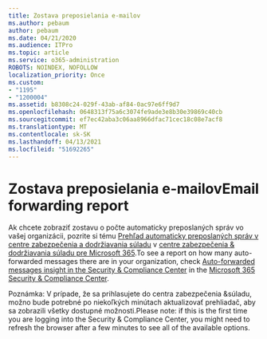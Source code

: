 ```yaml
---
title: Zostava preposielania e-mailov
ms.author: pebaum
author: pebaum
ms.date: 04/21/2020
ms.audience: ITPro
ms.topic: article
ms.service: o365-administration
ROBOTS: NOINDEX, NOFOLLOW
localization_priority: Once
ms.custom:
- "1195"
- "1200004"
ms.assetid: b8308c24-029f-43ab-af84-0ac97e6ff9d7
ms.openlocfilehash: 0648313f75a6c3074fe9ade3e8b30e39869c40cb
ms.sourcegitcommit: ef7ec42aba3c06aa8966dfac71cec18c08e7acf8
ms.translationtype: MT
ms.contentlocale: sk-SK
ms.lasthandoff: 04/13/2021
ms.locfileid: "51692265"
---
```

# <a name="email-forwarding-report"></a><span data-ttu-id="4fbb5-102">Zostava preposielania e-mailov</span><span class="sxs-lookup"><span data-stu-id="4fbb5-102">Email forwarding report</span></span>

<span data-ttu-id="4fbb5-103">Ak chcete zobraziť zostavu o počte automaticky preposlaných správ vo vašej organizácii, pozrite si tému [Prehľad automaticky preposlaných správ v centre zabezpečenia a dodržiavania súladu](https://docs.microsoft.com/microsoft-365/security/office-365-security/mfi-auto-forwarded-messages-report) v [centre zabezpečenia &amp; dodržiavania súladu pre Microsoft 365](https://protection.office.com/#/homepage).</span><span class="sxs-lookup"><span data-stu-id="4fbb5-103">To see a report on how many auto-forwarded messages there are in your organization, check [Auto-forwarded messages insight in the Security & Compliance Center](https://docs.microsoft.com/microsoft-365/security/office-365-security/mfi-auto-forwarded-messages-report) in the [Microsoft 365 Security &amp; Compliance Center](https://protection.office.com/#/homepage).</span></span>
  
<span data-ttu-id="4fbb5-104">Poznámka: V prípade, že sa prihlasujete do centra zabezpečenia &amp;súladu, možno bude potrebné po niekoľkých minútach aktualizovať prehliadač, aby sa zobrazili všetky dostupné možnosti.</span><span class="sxs-lookup"><span data-stu-id="4fbb5-104">Please note: if this is the first time you are logging into the Security &amp; Compliance Center, you might need to refresh the browser after a few minutes to see all of the available options.</span></span>
  